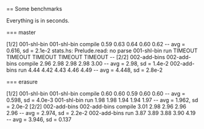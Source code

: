 == Some benchmarks

Everything is in seconds.

=== master

 [1/2] 001-shl-bin
 001-shl-bin compile 0.59 0.63 0.64 0.60 0.62 -- avg = 0.616, sd = 2.1e-2
 stats.hs: Prelude.read: no parse
 001-shl-bin run TIMEOUT TIMEOUT TIMEOUT TIMEOUT TIMEOUT -- 
 [2/2] 002-add-bins
 002-add-bins    compile 2.96 2.98 2.98 2.98 3.00 -- avg = 2.98, sd = 1.4e-2
 002-add-bins    run 4.44 4.42 4.43 4.46 4.49 -- avg = 4.448, sd = 2.8e-2


=== erasure

 [1/2] 001-shl-bin
 001-shl-bin compile 0.60 0.60 0.59 0.60 0.60 -- avg = 0.598, sd = 4.0e-3
 001-shl-bin run 1.98 1.98 1.94 1.94 1.97 -- avg = 1.962, sd = 2.0e-2
 [2/2] 002-add-bins
 002-add-bins    compile 3.01 2.98 2.96 2.96 2.96 -- avg = 2.974, sd = 2.2e-2
 002-add-bins    run 3.87 3.89 3.88 3.90 4.19 -- avg = 3.946, sd = 0.137
